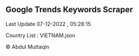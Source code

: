 

## Google Trends Keywords Scraper 
 
Last Update 07-12-2022 , 05:28:15

Country List :
VIETNAM.json



© Abdul Muttaqin 

